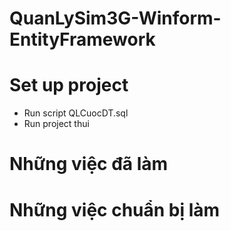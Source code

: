 # QuanLySim3G-Winform-EntityFramework

# Set up project
  - Run script QLCuocDT.sql
  - Run project thui
  
# Những việc đã làm

# Những việc chuẩn bị làm
  
